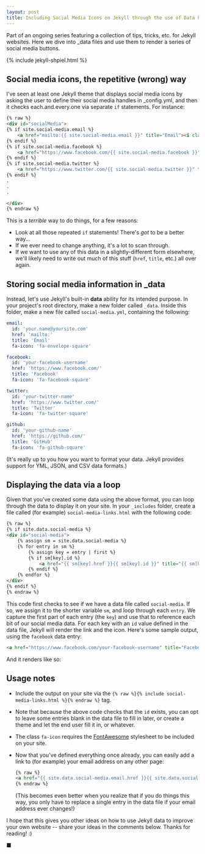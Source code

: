 ```yaml
---
layout: post
title: Including Social Media Icons on Jekyll through the use of Data Files
---
```

Part of an ongoing series featuring a collection of tips, tricks, etc. for Jekyll websites. Here we dive into _data files and use them to render a series of social media buttons.
<!--more-->

{% include jekyll-shpiel.html %}

## Social media icons, the repetitive (wrong) way
I've seen at least one Jekyll theme that displays social media icons by asking the user to
define their social media handles in _config.yml, and then it checks each.and.every.one via separate `if` statements. For instance:

~~~~~ html
{% raw %}
<div id="socialMedia">
{% if site.social-media.email %}
    <a href="mailto:{{ site.social-media.email }}" title="Email"><i class="fa fa-envelope-square"></i></a>
{% endif %}
{% if site.social-media.facebook %}
    <a href="https://www.facebook.com/{{ site.social-media.facebook }}" title="Facebook"><i class="fa fa-facebook-square"></i></a>
{% endif %}
{% if site.social-media.twitter %}
    <a href="https://www.twitter.com/{{ site.social-media.twitter }}" title="Twitter"><i class="fa fa-twitter-square"></i></a>
{% endif %}
.
.
.

</div>
{% endraw %}
~~~~~

This is a *terrible* way to do things, for a few reasons:
- Look at all those repeated `if` statements! There's *got* to be a better way...
- If we ever need to change anything, it's a lot to scan through.
- If we want to use any of this data in a slightly-different form elsewhere, we'll likely need to write out much of this stuff (`href`, `title`, etc.) all over again.


## Storing social media information in _data
Instead, let's use Jekyll's built-in **data** ability for its intended purpose. In your project's root directory, make a new folder called `_data`. Inside this folder, make a new file called `social-media.yml`, containing the following:

~~~~~ yaml
email:
  id: 'your.name@yoursite.com'
  href: 'mailto:'
  title: 'Email'
  fa-icon: 'fa-envelope-square'

facebook:
  id: 'your-facebook-username'
  href: 'https://www.facebook.com/'
  title: 'Facebook'
  fa-icon: 'fa-facebook-square'

twitter:
  id: 'your-twitter-name'
  href: 'https://www.twitter.com/'
  title: 'Twitter'
  fa-icon: 'fa-twitter-square'

github:
  id: 'your-github-name'
  href: 'https://github.com/'
  title: 'GitHub'
  fa-icon: 'fa-github-square'
~~~~~

(It's really up to you how you want to format your data. Jekyll provides support for YML, JSON, and CSV data formats.)

## Displaying the data via a loop
Given that you've created some data using the above format, you can loop through the data to display it on your site. In your `_includes` folder, create a file called (for example) `social-media-links.html` with the following code:

~~~~~ html
{% raw %}
{% if site.data.social-media %}
<div id="social-media">
    {% assign sm = site.data.social-media %}
    {% for entry in sm %}
        {% assign key = entry | first %}
        {% if sm[key].id %}
            <a href="{{ sm[key].href }}{{ sm[key].id }}" title="{{ sm[key].title }}"><i class="fa {{ sm[key].fa-icon }}"></i></a>
        {% endif %}
    {% endfor %}
</div>
{% endif %}
{% endraw %}
~~~~~

This code first checks to see if we have a data file called `social-media`. If so, we assign it to the shorter variable `sm`, and loop through each `entry`. We capture the first part of each entry (the `key`) and use that to reference each bit of our social media data. For each key with an `id` value defined in the data file, Jekyll will render the link and the icon. Here's some sample output, using the `facebook` data entry:

~~~~~ html
<a href="https://www.facebook.com/your-facebook-username" title="Facebook"><i class="fa fa-facebook-square"></i></a>
~~~~~

And it renders like so: <a href="https://www.facebook.com/thereeljess" title="Facebook"><i class="fa fa-facebook-square"></i></a>

## Usage notes
- Include the output on your site via the `{% raw %}{% include social-media-links.html %}{% endraw %}` tag.

- Note that because the above code checks that the `id` exists, you can opt to leave some entries blank in the data file to fill in later, or create a theme and let the end user fill it in, or whatever.

- The class `fa-icon` requires the [FontAwesome](http://fontawesome.io/) stylesheet to be included on your site.

- Now that you've defined everything once already, you can easily add a link to (for example) your email address on any other page:
  ~~~~~ html
  {% raw %}
  <a href="{{ site.data.social-media.email.href }}{{ site.data.social-media.email.id }}" title="Email me">Click here to send me an email!</a>
  {% endraw %}
  ~~~~~

  (This becomes even better when you realize that if you do things this way, you only have to replace a single entry in the data file if your email address ever changes!)

I hope that this gives you other ideas on how to use Jekyll data to improve your own website -- share your ideas in the comments below. Thanks for reading! :)

■